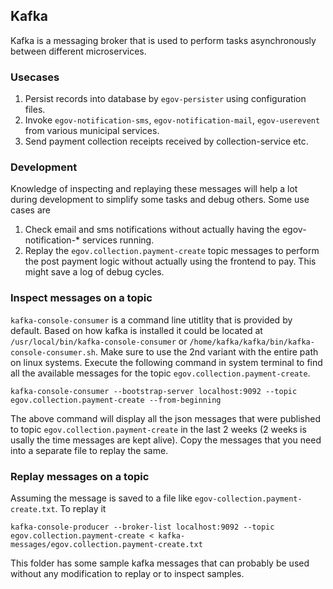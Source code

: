 ## Kafka

Kafka is a messaging broker that is used to perform tasks asynchronously between different microservices.

### Usecases
1. Persist records into database by `egov-persister` using configuration files.
2. Invoke `egov-notification-sms`, `egov-notification-mail`, `egov-userevent` from various municipal services.
3. Send payment collection receipts received by collection-service etc.

### Development

Knowledge of inspecting and replaying these messages will help a lot during development to simplify some tasks and debug others. Some use cases are

1. Check email and sms notifications without actually having the egov-notification-* services running.
2. Replay the `egov.collection.payment-create` topic messages to perform the post payment logic without actually using the frontend to pay. This might save a log of debug cycles.

### Inspect messages on a topic

`kafka-console-consumer` is a command line utitlity that is provided by default. Based on how kafka is installed it could be located at `/usr/local/bin/kafka-console-consumer` or `/home/kafka/kafka/bin/kafka-console-consumer.sh`. Make sure to use the 2nd variant with the entire path on linux systems. Execute the following command in system terminal to find all the available messages for the topic `egov.collection.payment-create`. 

```
kafka-console-consumer --bootstrap-server localhost:9092 --topic egov.collection.payment-create --from-beginning
```

The above command will display all the json messages that were published to topic `egov.collection.payment-create` in the last 2 weeks (2 weeks is usally the time messages are kept alive). Copy the messages that you need into a separate file to replay the same.

### Replay messages on a topic

Assuming the message is saved to a file like `egov-collection.payment-create.txt`. To replay it 

```
kafka-console-producer --broker-list localhost:9092 --topic egov.collection.payment-create < kafka-messages/egov.collection.payment-create.txt
```

This folder has some sample kafka messages that can probably be used without any modification to replay or to inspect samples.